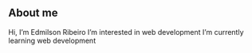 ## About me

Hi, I’m Edmilson Ribeiro
I’m interested in web development
I’m currently learning web development
